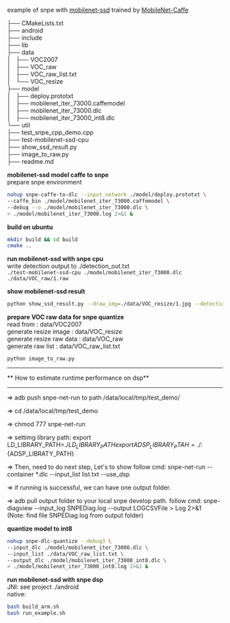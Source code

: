 example of snpe with [mobilenet-ssd](https://github.com/chuanqi305/MobileNet-SSD)
trained by [MobileNet-Caffe](https://github.com/shicai/MobileNet-Caffe)

├── CMakeLists.txt  
├── android  
├── include  
├── lib  
├── data  
│   ├── VOC2007  
│   ├── VOC_raw  
│   ├── VOC_raw_list.txt  
│   └── VOC_resize  
├── model  
│   ├── deploy.prototxt  
│   ├── mobilenet_iter_73000.caffemodel  
│   ├── mobilenet_iter_73000.dlc  
│   ├── mobilenet_iter_73000_int8.dlc  
└── util  
├── test_snpe_cpp_demo.cpp  
├── test-mobilenet-ssd-cpu  
├── show_ssd_result.py  
├── image_to_raw.py  
├── readme.md  

**mobilenet-ssd model caffe to snpe**  
prepare snpe environment
```bash
nohup snpe-caffe-to-dlc --input_network ./model/deploy.prototxt \
--caffe_bin ./model/mobilenet_iter_73000.caffemodel \
--debug --o ./model/mobilenet_iter_73000.dlc \
> ./model/mobilenet_iter_73000.log 2>&1 &
```

**build on ubuntu**
```bash
mkdir build && cd build
cmake ..
```

**run mobilenet-ssd with snpe cpu**  
write detection output to ./detection_out.txt  
`./test-mobilenet-ssd-cpu ./model/mobilenet_iter_73000.dlc ./data/VOC_raw/1.raw`

**show mobilenet-ssd result**
```bash
python show_ssd_result.py --draw_img=./data/VOC_resize/1.jpg --detection_out=./detection_out.txt
```

**prepare VOC raw data for snpe quantize**  
read from : data/VOC2007  
generate resize image : data/VOC_resize  
generate resize raw data : data/VOC_raw  
generate raw list : data/VOC_raw_list.txt  
```
python image_to_raw.py
```  

***********************************************
** How to estimate runtime performance on dsp**  
***********************************************

=> adb push snpe-net-run to path /data/local/tmp/test_demo/

=> cd /data/local/tmp/test_demo

=> chmod 777 snpe-net-run 

=> settimg library path:
   export LD_LIBRARY_PATH=./${LD_LIBRARY_PATH}
   export ADSP_LIBRARY_PTAH=./:${ADSP_LIBRATY_PATH}

=> Then, need to do next step, Let's to show follow cmd:
   snpe-net-run --container *.dlc --input_list list.txt --use_dsp 

=> if running is successful, we can have one output folder.
   
=> adb pull output folder to your local snpe develop path. follow cmd:
   snpe-diagview --input_log SNPEDiag.log --output LOGCSVFile > Log 2>&1   
  (Note: find file SNPEDiag.log from output folder) 




**quantize model to int8**
```bash
nohup snpe-dlc-quantize --debug3 \
--input_dlc ./model/mobilenet_iter_73000.dlc \
--input_list ./data/VOC_raw_list.txt \
--output_dlc ./model/mobilenet_iter_73000_int8.dlc \
> ./model/mobilenet_iter_73000_int8.log 2>&1 &
```

**run mobilenet-ssd with snpe dsp**  
JNI:  see project ./android   
native: 
```bash
bash build_arm.sh
bash run_example.sh
```


